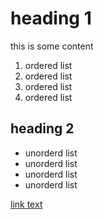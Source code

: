 # heading 1

this is some content

1. ordered list
1. ordered list
1. ordered list
1. ordered list

## heading 2

- unorderd list
- unorderd list
- unorderd list
- unorderd list

[link text](https://google.com)